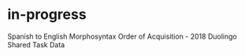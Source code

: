 # in-progress
Spanish to English Morphosyntax Order of Acquisition - 2018 Duolingo Shared Task Data
